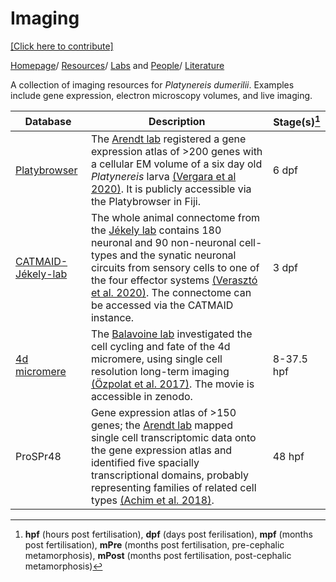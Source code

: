 # Imaging

[[Click here to contribute]](https://github.com/platynereis/platynereis.github.io/issues/new)

[Homepage](index.md)/ [Resources](resources.md)/ [Labs](labs.md) and [People](people.md)/ [Literature](literature.md)



A collection of imaging resources for *Platynereis dumerilii*. Examples include gene expression, electron microscopy volumes, and live imaging.

| Database | Description | Stage(s)[^1] |   
| -------- | ----------- | ------------ |
| [Platybrowser](https://github.com/mobie/mobie-viewer-fiji#mmb-fiji) | The [Arendt lab](labs.md#arendt-lab) registered a gene expression atlas of >200 genes with a cellular EM volume of a six day old *Platynereis* larva [(Vergara et al 2020)](https://www.biorxiv.org/content/10.1101/2020.02.26.961037v1). It is publicly accessible via the Platybrowser in Fiji. | 6 dpf |
| [CATMAID-Jékely-lab](https://catmaid.jekelylab.ex.ac.uk) | The whole animal connectome from the [Jékely lab](labs.md#jékely-lab) contains 180 neuronal and 90 non-neuronal cell-types and the synatic neuronal circuits from sensory cells to one of the four effector systems [(Verasztó et al. 2020)](https://www.biorxiv.org/content/10.1101/2020.08.21.260984v2). The connectome can be accessed via the CATMAID instance. | 3 dpf |
| [4d micromere](https://zenodo.org/record/1063531#.X_x1nGRKj64) | The [Balavoine lab](labs.md#balavoine-lab) investigated the cell cycling and fate of the  4d micromere, using single cell resolution long-term imaging [(Özpolat et al. 2017)](https://elifesciences.org/articles/30463). The movie is accessible in zenodo.| 8-37.5 hpf |
| ProSPr48 | Gene expression atlas of >150 genes; the [Arendt lab](labs.md#arendt-lab) mapped single cell transcriptomic data onto the gene expression atlas and identified five spacially transcriptional domains, probably representing families of related cell types [(Achim et al. 2018)](https://academic.oup.com/mbe/article/35/5/1047/4823215). | 48 hpf|


[^1]: **hpf** (hours post fertilisation), **dpf** (days post ferilisation), **mpf** (months post fertilisation), **mPre** (months post fertilisation, pre-cephalic metamorphosis), **mPost** (months post fertilisation, post-cephalic metamorphosis)
